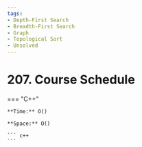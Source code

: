 ```yaml
---
tags:
- Depth-First Search
- Breadth-First Search
- Graph
- Topological Sort
- Unsolved
---
```



# 207. Course Schedule

=== "C++"

    **Time:** O()

    **Space:** O()

    ``` c++
    ```